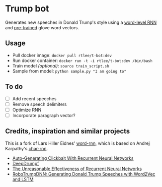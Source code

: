 # Trump bot
Generates new speeches in Donald Trump's style using a [word-level RNN](https://github.com/larspars/word-rnn) and [pre-trained](http://nlp.stanford.edu/projects/glove/) glove word vectors.

## Usage
* Pull docker image: `docker pull rtlee/t-bot:dev`
* Run docker container: `docker run -t -i rtlee/t-bot:dev /bin/bash`
* Train model _(optional)_: `source train_script.sh`
* Sample from model: `python sample.py "I am going to"`

## To do
* [ ] Add recent speeches
* [ ] Remove speech delimiters
* [ ] Optimize RNN
* [ ] Incorporate paragraph vector?

## Credits, inspiration and similar projects
This is a fork of Lars Hiller Eidnes' [word-rnn](https://github.com/larspars/word-rnn), which is based on Andrej Karpathy's [char-rnn](https://github.com/karpathy/char-rnn).

* [Auto-Generating Clickbait With Recurrent Neural Networks](https://larseidnes.com/2015/10/13/auto-generating-clickbait-with-recurrent-neural-networks/)
* [DeepDrumpf](https://www.csail.mit.edu/deepdrumpf)
* [The Unreasonable Effectiveness of Recurrent Neural Networks](http://karpathy.github.io/2015/05/21/rnn-effectiveness/)
* [RoboTrumpDNN: Generating Donald Trump Speeches with Word2Vec and LSTM](https://github.com/ppramesi/RoboTrumpDNN)
